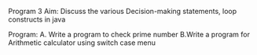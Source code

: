 
Program 3
Aim: Discuss the various Decision-making statements, loop constructs in java

Program: 
A. Write a program to check prime number
B.Write a program for Arithmetic calculator using switch case menu

